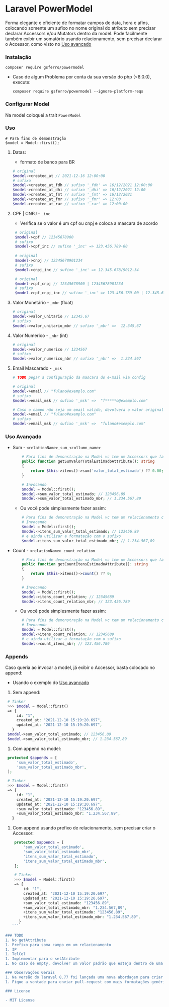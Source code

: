 # Laravel PowerModel

Forma elegante e eficiente de formatar campos de data, hora e afins, colocando somente um sufixo no nome original do atributo sem precisar declarar Accessors e/ou Mutators dentro da model.
Pode facilmente também exibir um somatório usando relacionamento, sem precisar declarar o Accessor, como visto no [Uso avançado](#uso-avanado)

### Instalação

    composer require gsferro/powermodel

- Caso de algum Problema por conta da sua versão do php (<8.0.0), execute:

   ```text
   composer require gsferro/powermodel --ignore-platform-reqs
   ```

### Configurar Model

Na model coloquei a trait `PowerModel`

### Uso

    # Para fins de demonstração
    $model = Model::first();

1. Datas:
   - formato de banco para BR
    ```php 
    # original
    $model->created_at // 2021-12-16 12:00:00
    # sufixo
    $model->created_at_fdh // sufixo '_fdh' => 16/12/2021 12:00:00
    $model->created_at_dhi // sufixo '_dhi' => 16/12/2021 12:00
    $model->created_at_fmt // sufixo '_fmt' => 16/12/2021
    $model->created_at_fmr // sufixo '_fmr' => 12:00
    $model->created_at_rar // sufixo '_rar' => 12:00:00
    ```
1. CPF | CNPJ - `_inc`
   - Verifica se o valor é um cpf ou cnpj e coloca a mascara de acordo
   ```php 
    # original
    $model->cpf // 12345678900
    # sufixo
    $model->cpf_inc // sufixo '_inc' => 123.456.789-00
    
    # original
    $model->cnpj // 12345678901234
    # sufixo
    $model->cnpj_inc // sufixo '_inc' => 12.345.678/9012-34

    # original
    $model->cpf_cnpj // 12345678900 | 12345678901234
    # sufixo
    $model->cpf_cnpj_inc // sufixo '_inc' => 123.456.789-00 | 12.345.678/9012-34
    ```
1. Valor Monetário - `_mbr` (float)
    ```php
    # original
    $model->valor_unitario // 12345.67
    # sufixo
    $model->valor_unitario_mbr // sufixo '_mbr' =>  12.345,67
    ```
   
1. Valor Numerico - `_nbr` (int)
    ```php
    # original
    $model->valor_numerico // 1234567
    # sufixo
    $model->valor_numerico_nbr // sufixo '_nbr' =>  1.234.567
    ```

1. Email Mascarado - `_msk`
    ```php
    # TODO pegar a configuração da mascara do e-mail via config
   
    # original
    $model->email // "fulano@exemplo.com"
    # sufixo
    $model->email_msk // sufixo '_msk' =>  "f*****o@exemplo.com"
   
    # Caso o campo não seja um email valido, devolvera o valor original:
    $model->email // "fulano#exemplo.com"
    # sufixo
    $model->email_msk // sufixo '_msk' =>  "fulano#exemplo.com"
    ```
   
### Uso Avançado    
- Sum - `<relationName>_sum_<collumn_name>`
   ```php
       # Para fins de demonstração na Model vc tem um Accessors que faz a soma utilizando um relacionamento
       public function getSumValorTotalEstimadoAttribute(): string
       {
           return $this->itens()->sum('valor_total_estimado') ?? 0.00;
       }
   
       # Invocando
       $model = Model::first();
       $model->sum_valor_total_estimado; // 123456.89
       $model->sum_valor_total_estimado_mbr; // 1.234.567,89
   ```
   
   - Ou você pode simplesmente fazer assim:
   
   ```php
       # Para fins de demonstração na Model vc tem um relacionamento chamado itens
       # Invocando
       $model = Model::first();
       $model->itens_sum_valor_total_estimado; // 123456.89
       # e ainda utilizar a formatação com o sufixo
       $model->itens_sum_valor_total_estimado_mbr; // 1.234.567,89
   ```
- Count - `<relationName>_count_relation`
   ```php
       # Para fins de demonstração na Model vc tem um Accessors que faz o count utilizando um relacionamento
       public function getCountItensEstimadoAttribute(): string
       {
           return $this->itens()->count() ?? 0;
       }
   
       # Invocando
       $model = Model::first();
       $model->itens_count_relation; // 12345689
       $model->itens_count_relation_nbr; // 123.456.789
   ```
   
   - Ou você pode simplesmente fazer assim:
   
   ```php
       # Para fins de demonstração na Model vc tem um relacionamento chamado itens
       # Invocando
       $model = Model::first();
       $model->itens_count_relation; // 12345689
       # e ainda utilizar a formatação com o sufixo
       $model->count_itens_nbr; // 123.456.789
   ```

### Appends
   Caso queria ao invocar a model, já exibir o Accessor, basta colocado no append:

   - Usando o exemplo do [Uso avançado](#uso-avanado)

   1. Sem append:
   ```php
    # Tinker
    >>> $model = Model::first()
    => {
        id: "1",
        created_at: "2021-12-10 15:19:20.697",
        updated_at: "2021-12-10 15:19:20.697",
      }
    $model->sum_valor_total_estimado; // 123456.89
    $model->sum_valor_total_estimado_mbr; // 1.234.567,89
   ```

   1. Com append na model:
   ```php
    protected $appends = [
        'sum_valor_total_estimado',
        'sum_valor_total_estimado_mbr',
    ]; 

    # Tinker
    >>> $model = Model::first()
    => {
        id: "1",
        created_at: "2021-12-10 15:19:20.697",
        updated_at: "2021-12-10 15:19:20.697",
        +sum_valor_total_estimado: "123456.89",
        +sum_valor_total_estimado_mbr: "1.234.567,89",
      }
   ```
   1. Com append usando prefixo de relacionamento, sem precisar criar o Accessor:
   ```php
       protected $appends = [
           'sum_valor_total_estimado',
           'sum_valor_total_estimado_mbr',
           'itens_sum_valor_total_estimado',
           'itens_sum_valor_total_estimado_mbr',
       ]; 
   
       # Tinker
       >>> $model = Model::first()
       => {
           id: "1",
           created_at: "2021-12-10 15:19:20.697",
           updated_at: "2021-12-10 15:19:20.697",
           +sum_valor_total_estimado: "123456.89",
           +sum_valor_total_estimado_mbr: "1.234.567,89",
           +itens_sum_valor_total_estimado: "123456.89",
           +itens_sum_valor_total_estimado_mbr: "1.234.567,89",
         }
      ```

### TODO
1. No getAttribute
   1. Prefixo para soma campo em um relacionamento
   1. IP
   1. TelCel
1. Implementar para o setAtribute
1. No caso de empty, devolver um valor padrão que esteja dentro de uma config ao inves de somente ""

### Observações Gerais
1. Na versão do laravel 8.77 foi lançada uma nova abordagem para criar os Accessors e Mutators
1. Fique a vontade para enviar pull-request com mais formatações genéricas para facilitar o uso no dia-a-dia

### License 
    
- MIT License
